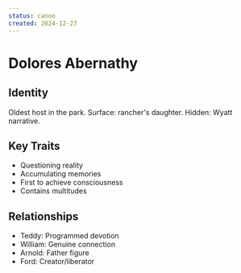 ```yaml
---
status: canon
created: 2024-12-27
---
```


# Dolores Abernathy

## Identity
Oldest host in the park. Surface: rancher's daughter. Hidden: Wyatt narrative.

## Key Traits
- Questioning reality
- Accumulating memories
- First to achieve consciousness
- Contains multitudes

## Relationships
- Teddy: Programmed devotion
- William: Genuine connection
- Arnold: Father figure
- Ford: Creator/liberator
